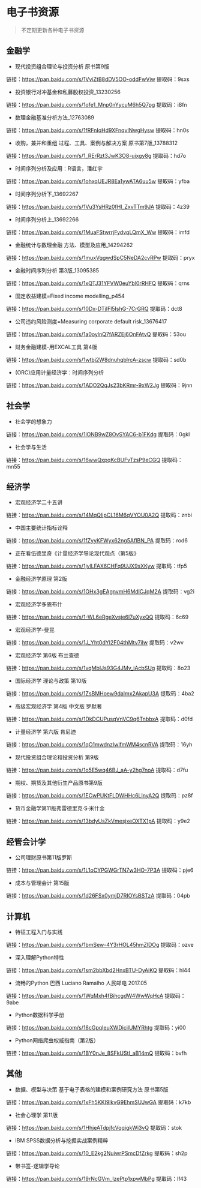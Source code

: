 # 电子书资源

> 不定期更新各种电子书资源



## 金融学

- 现代投资组合理论与投资分析  原书第9版

链接：https://pan.baidu.com/s/1VviZtB8dDV5OO-oddFwViw 
提取码：9sxs

- 投资银行对冲基金和私募股权投资_13230256

链接：https://pan.baidu.com/s/1ofe1_Mnp0nYycuM6h5Q7pg 
提取码：i8fn

- 数理金融基准分析方法_12763089

链接：https://pan.baidu.com/s/1fRFnIqHd9XFnqvINwgHysw 
提取码：hn0s 

- 收购，兼并和重组  过程、工具、案例与解决方案  原书第7版_13788312

链接：https://pan.baidu.com/s/1_RErRzt3JwK3O8-uixgy8g 
提取码：hd7o 

- 时间序列分析及应用：R语言，潘红宇

链接：https://pan.baidu.com/s/1ohxqUEJR8Ea1ywATA6uu5w 
提取码：yfba

- 时间序列分析下_13692267

链接：https://pan.baidu.com/s/1Vu3YsHRz0fHl_ZxvTTm9JA 
提取码：4z39

- 时间序列分析上_13692266

链接：https://pan.baidu.com/s/1MuaFStwrrjFydvqLQmX_Ww 
提取码：imfd

- 金融统计与数理金融  方法、模型及应用_14294262

链接：https://pan.baidu.com/s/1muxVqgwdSpC5NeDA2cvRPw 
提取码：pryx

- 金融时间序列分析 第3版_13095385

链接：https://pan.baidu.com/s/1xQTJ31YFVW0euYbl0rRHFQ 
提取码：qrns

- 固定收益建模=Fixed income modelling_p454

链接：https://pan.baidu.com/s/10Dx-DTjIFl5IshG-7CrGRQ 
提取码：dct8

- 公司违约风险测度=Measuring corporate default risk_13676417

链接：https://pan.baidu.com/s/1a0oylnQ7fARZEj6OnFAtvQ 
提取码：53ou

- 财务金融建模-用EXCAL工具 第4版

链接：https://pan.baidu.com/s/1wtbj2W8dnuhqblrcA-zscw 
提取码：sd0b

- (ORC)应用计量经济学：时间序列分析

链接：https://pan.baidu.com/s/1ADO2QqJs23bKRmr-9xW2Jg 
提取码：9jnn


## 社会学

- 社会学的想象力

链接：https://pan.baidu.com/s/1lONB9wZ8OvSYAC6-b1FKdg 
提取码：0gkl

- 社会学与生活

链接：https://pan.baidu.com/s/16wwQxpqKcBUFvTzsP9eCGQ 
提取码：mn55 



## 经济学

- 宏观经济学二十五讲

链接：https://pan.baidu.com/s/14MqQIipCL16M6qVYOU0A2Q 
提取码：znbi

- 中国主要统计指标诠释

链接：https://pan.baidu.com/s/1fZyyKFWyx62ng5AfIBN_PA 
提取码：rod6

- 正在看伍德里奇《计量经济学导论现代观点（第5版》

链接：https://pan.baidu.com/s/1jvlLFAX6CHFq9UJX9sXKyw 
提取码：tfp5

- 金融经济学原理  第2版

链接：https://pan.baidu.com/s/1OHx3gEAgnvmH6MdlCJqM2A 
提取码：vg2i

- 宏观经济学多恩布什

链接：https://pan.baidu.com/s/1-WL6eRgeXvsje6l7uXyxQQ 
提取码：6c69

- 宏观经济学-曼昆

链接：https://pan.baidu.com/s/1J_Yht0dYl2F04thMtv7iIw 
提取码：v2wv

- 宏观经济学 第6版 布兰查德

链接：https://pan.baidu.com/s/1vqMbIJs93G4JMv_iAcbSUg 
提取码：8o23 

- 国际经济学  理论与政策  第10版

链接：https://pan.baidu.com/s/1ZsBMHoew9daImx2AkapU3A 
提取码：4ba2 

- 高级宏观经济学 第4版 中文版 罗默著

链接：https://pan.baidu.com/s/1DkDCUPusqVnVC9q6TnbbxA 
提取码：d0fd 

- 计量经济学 第六版 肯尼迪

链接：https://pan.baidu.com/s/1qO1mwdnzlwifmWM4scnRVA 
提取码：16yh

- 现代投资组合理论和投资分析 第9版

链接：https://pan.baidu.com/s/1o5E5wq46BJ_aA-y2hg7noA 
提取码：d7fu

- 期权、期货及其他衍生产品原书第9版

链接：https://pan.baidu.com/s/1ECwPUKtFLDWHHc6LInyA2Q 
提取码：pz8f

- 货币金融学第11版弗雷德里克·S·米什金

链接：https://pan.baidu.com/s/13bdyUsZkVmesjxeOXTX1pA 
提取码：y9e2 



## 经管会计学

- 公司理财原书第11版罗斯

链接：https://pan.baidu.com/s/1L1oCYPGWGrTN7w3HO-7P3A 
提取码：pje6 

- 成本与管理会计  第15版

链接：https://pan.baidu.com/s/1d26FSx0ymjD7RIOYsBSTzA 
提取码：04pb



## 计算机

- 特征工程入门与实践

链接：https://pan.baidu.com/s/1bmSew-4Y3rHOL45hmZlDOg 
提取码：ozve

- 深入理解Python特性

链接：https://pan.baidu.com/s/1sm2bbXbd2HnxBTU-DyAiKQ 
提取码：hl44

- 流畅的Python 巴西 Luciano Ramalho 人民邮电 2017.05

链接：https://pan.baidu.com/s/1WqMxh4fBihcgdW4WwWqHcA 
提取码：9abe 

- Python数据科学手册

链接：https://pan.baidu.com/s/16cGpqIeuXWDicilUMYRhtg 
提取码：yi00

- Python网络爬虫权威指南（第2版）

链接：https://pan.baidu.com/s/1BY0nJe_8SFkUStI_aB14mQ 
提取码：bvfh 



## 其他

- 数据、模型与决策  基于电子表格的建模和案例研究方法  原书第5版


链接：https://pan.baidu.com/s/1xFh5KKI9lkvG9EhmSUJwGA 
提取码：k7kb 

- 社会心理学  第11版

链接：https://pan.baidu.com/s/1HhjeATdpjfcVqqigkWi3vQ 
提取码：stok 

- IBM SPSS数据分析与挖掘实战案例精粹

链接：https://pan.baidu.com/s/10_E2kg2NuiwrPSmcDfZrkg 
提取码：sh2p

- 带书签-逻辑学导论

链接：https://pan.baidu.com/s/19rNcGVm_IzePtp1xpwMbPg 
提取码：lf43